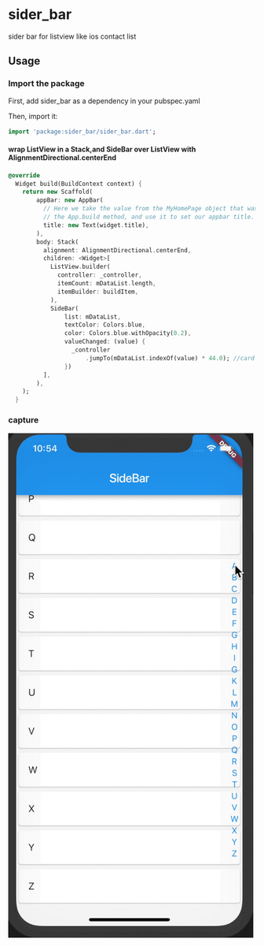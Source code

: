 # sider_bar

sider bar for listview like ios contact list

## Usage

### Import the package
First, add sider_bar as a dependency in your pubspec.yaml

Then, import it:
```dart
import 'package:sider_bar/sider_bar.dart';
```
#### wrap ListView in a Stack,and SideBar over ListView with AlignmentDirectional.centerEnd
```dart
@override
  Widget build(BuildContext context) {
    return new Scaffold(
        appBar: new AppBar(
          // Here we take the value from the MyHomePage object that was created by
          // the App.build method, and use it to set our appbar title.
          title: new Text(widget.title),
        ),
        body: Stack(
          alignment: AlignmentDirectional.centerEnd,
          children: <Widget>[
            ListView.builder(
              controller: _controller,
              itemCount: mDataList.length,
              itemBuilder: buildItem,
            ),
            SideBar(
                list: mDataList,
                textColor: Colors.blue,
                color: Colors.blue.withOpacity(0.2),
                valueChanged: (value) {
                  _controller
                      .jumpTo(mDataList.indexOf(value) * 44.0); //card 差不多44的高度
                })
          ],
        ),
    );
  }
```

### capture

![示例](https://github.com/bravekingzhang/sider_bar/blob/master/capture.gif)
